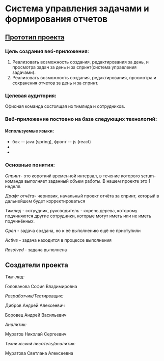 # Система управления задачами и формирования отчетов
## [Прототип проекта ](https://www.figma.com/file/d9q8Aq04k7I1F0bYrjSZba/deta?node-id=0%3A1&t=yvdLZ74Ivj2hrkme-1)
### **Цель создания веб-приложения:**
1.	Реализовать возможность создания, редактирования за день,  и просмотра задач за день и за спринт(система управления задачами). 
2.	Реализовать возможность создания, редактирования, просмотра и сохранения отчетов за день и за спринт.

### **Целевая аудитория:**
Офисная команда состоящая из тимлида и сотрудников.



### **Веб-приложение постоено на базе следующих технологий:**
#### Используемые языки:
* бэк -- java (spring), фронт -- js (react)
*
*





### **Основные понятия:**
 *Спринт*- это короткий временной интервал, в течение которого scrum-команда выполняет заданный объем работы. В нашем проекте это 1 неделя.
 
 *Драфт отчёта*- черновик, начальный проект отчёта за спринт, который в дальнейшем будет корректироваться
 
 *Тимлид* - сотрудник, руководитель - корень дерева, которому подчиняются другие сотрудники, которые могут иметь или не иметь подчинённых.
 
 *Open* - задача создана, но к её выполнению ещё не приступили
 
 *Active* - задача находится в процессе выполнения
 
 *Resolved* - задача выполнена

## **Создатели проекта**
*Тим-лид:* 

Голованова София Владимировна 

*Разработчик/Тестировщик:* 

Дибров Андрей Алексеевич 

Боровец Андрей Васильевич

*Аналитик:* 

Муратов Николай Сергеевич

*Технический писатель/аналитик:* 

Муратова Светлана Алексеевна

